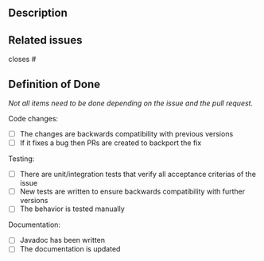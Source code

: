 ## Description

<!-- Please explain the changes you made here. -->

## Related issues

<!-- Which issues are closed by this PR or are related -->

closes #

<!-- Cut-off marker
_All lines under and including the cut-off marker will be removed from the merge commit message_

## Definition of Ready

Please check the items that apply, before requesting a review.

You can find more details about these items in our wiki page about [Pull Requests and Code Reviews](https://github.com/camunda-cloud/zeebe/wiki/Pull-Requests-and-Code-Reviews).

* [ ] I've reviewed my own code
* [ ] I've written a clear changelist description
* [ ] I've narrowly scoped my changes
* [ ] I've separated structural from behavioural changes
-->

## Definition of Done

<!-- Please check the items that apply, before merging or (if possible) before requesting a review. -->

_Not all items need to be done depending on the issue and the pull request._

Code changes:
* [ ] The changes are backwards compatibility with previous versions
* [ ] If it fixes a bug then PRs are created to backport the fix

Testing:
* [ ] There are unit/integration tests that verify all acceptance criterias of the issue
* [ ] New tests are written to ensure backwards compatibility with further versions
* [ ] The behavior is tested manually

Documentation:
* [ ] Javadoc has been written
* [ ] The documentation is updated
